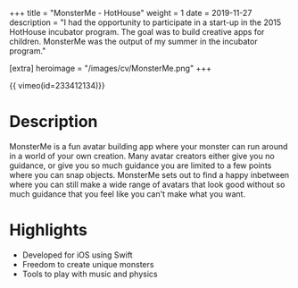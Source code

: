 +++
title = "MonsterMe - HotHouse"
weight = 1
date = 2019-11-27
description = "I had the opportunity to participate in a start-up in the 2015 HotHouse incubator program.  The goal was to build creative apps for children.  MonsterMe was the output of my summer in the incubator program."

[extra]
heroimage = "/images/cv/MonsterMe.png"
+++

{{ vimeo(id=233412134)}}

# Description
MonsterMe is a fun avatar building app where your monster can run around in a world of your own creation. Many avatar creators either give you no guidance, or give you so much guidance you are limited to a few points where you can snap objects. MonsterMe sets out to find a happy inbetween where you can still make a wide range of avatars that look good without so much guidance that you feel like you can't make what you want.

# Highlights
- Developed for iOS using Swift
- Freedom to create unique monsters
- Tools to play with music and physics